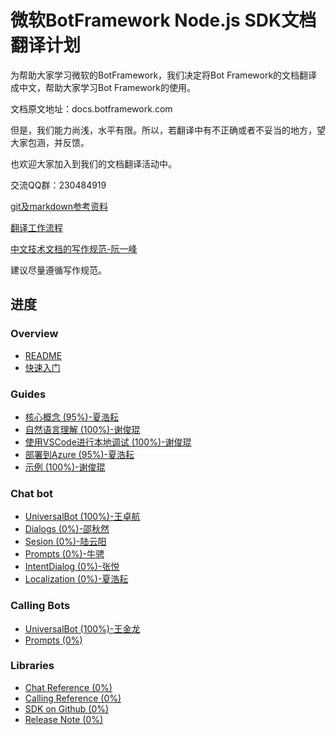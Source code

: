 # 微软BotFramework Node.js SDK文档翻译计划

为帮助大家学习微软的BotFramework，我们决定将Bot Framework的文档翻译成中文，帮助大家学习Bot Framework的使用。

文档原文地址：docs.botframework.com

但是，我们能力尚浅，水平有限。所以，若翻译中有不正确或者不妥当的地方，望大家包涵，并反馈。

也欢迎大家加入到我们的文档翻译活动中。

交流QQ群：230484919

[git及markdown参考资料](translation_guide.md)

[翻译工作流程](work_process_3.md)

[中文技术文档的写作规范-阮一峰](https://github.com/ruanyf/document-style-guide)

建议尽量遵循写作规范。



## 进度 ##
### Overview

* [README](README.md)
* [快速入门](overview/getting-started.md)
             

### Guides

* [核心概念 \(95%\)-夏浩耘](guides/core-concepts.md)
* [自然语言理解 \(100%\)-谢俊琨](guides/understanding-natural-language.md)
* [使用VSCode进行本地调试 \(100%\)-谢俊琨](guides/debug-locally-with-vscode.md)
* [部署到Azure \(95%\)-夏浩耘](guides/deploying-to-azure.md)
* [示例 \(100%\)-谢俊琨](guides/examples.md)

### Chat bot

* [UniversalBot \(100%\)-王卓航](chatBots/universal-bot.md)
* [Dialogs \(0%\)-邵秋然](chatBots/.md)
* [Sesion \(0%\)-陆云阳](chatBots/dialogs.md)
* [Prompts \(0%\)-牛骋](chatBots/prompts.md)
* [IntentDialog \(0%\)-张悦](chatBots/intent-dialog.md)
* [Localization \(0%\)-夏浩耘](chatBots/localization.md)

### Calling Bots
* [UniversalBot \(100%\)-王金龙](callingBots/univeral-call-bot.md)
* [Prompts \(0%\)](callingBots/promts.md)

### Libraries
* [Chat Reference \(0%\)](libraries/chat-reference.md)
* [Calling Reference \(0%\)](libraries/calling-reference.md)
* [SDK on Github \(0%\)](libraries/SDK-on-github.md)
* [Release Note \(0%\)](libraries/release-note.md)

